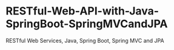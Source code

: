# RESTful-Web-API-with-Java-SpringBoot-SpringMVCandJPA
RESTful Web Services, Java, Spring Boot, Spring MVC and JPA
